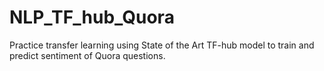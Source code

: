 # NLP_TF_hub_Quora
Practice transfer learning using State of the Art TF-hub model to train and predict sentiment of Quora questions.
